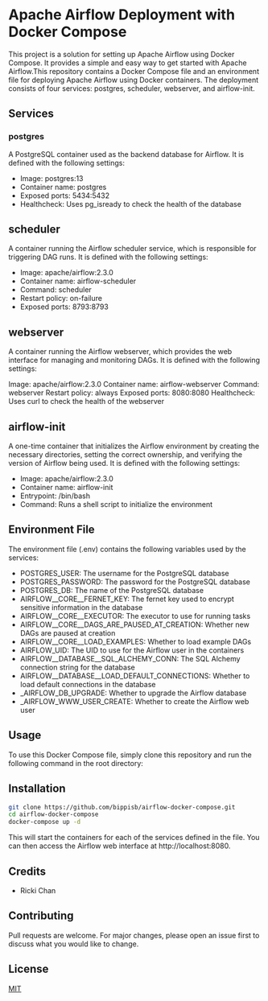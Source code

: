 # Apache Airflow Deployment with Docker Compose
This project is a solution for setting up Apache Airflow using Docker Compose. It provides a simple and easy way to get started with Apache Airflow.This repository contains a Docker Compose file and an environment file for deploying Apache Airflow using Docker containers. The deployment consists of four services: postgres, scheduler, webserver, and airflow-init.

## Services
### postgres
A PostgreSQL container used as the backend database for Airflow. It is defined with the following settings:

- Image: postgres:13
- Container name: postgres
- Exposed ports: 5434:5432
- Healthcheck: Uses pg_isready to check the health of the database
## scheduler
A container running the Airflow scheduler service, which is responsible for triggering DAG runs. It is defined with the following settings:

- Image: apache/airflow:2.3.0
- Container name: airflow-scheduler
- Command: scheduler
- Restart policy: on-failure
- Exposed ports: 8793:8793
## webserver
A container running the Airflow webserver, which provides the web interface for managing and monitoring DAGs. It is defined with the following settings:

Image: apache/airflow:2.3.0
Container name: airflow-webserver
Command: webserver
Restart policy: always
Exposed ports: 8080:8080
Healthcheck: Uses curl to check the health of the webserver
## airflow-init
A one-time container that initializes the Airflow environment by creating the necessary directories, setting the correct ownership, and verifying the version of Airflow being used. It is defined with the following settings:

- Image: apache/airflow:2.3.0
- Container name: airflow-init
- Entrypoint: /bin/bash
- Command: Runs a shell script to initialize the environment
## Environment File
The environment file (.env) contains the following variables used by the services:

- POSTGRES_USER: The username for the PostgreSQL database
- POSTGRES_PASSWORD: The password for the PostgreSQL database
- POSTGRES_DB: The name of the PostgreSQL database
- AIRFLOW__CORE__FERNET_KEY: The fernet key used to encrypt sensitive information in the database
- AIRFLOW__CORE__EXECUTOR: The executor to use for running tasks
- AIRFLOW__CORE__DAGS_ARE_PAUSED_AT_CREATION: Whether new DAGs are paused at creation
- AIRFLOW__CORE__LOAD_EXAMPLES: Whether to load example DAGs
- AIRFLOW_UID: The UID to use for the Airflow user in the containers
- AIRFLOW__DATABASE__SQL_ALCHEMY_CONN: The SQL Alchemy connection string for the database
- AIRFLOW__DATABASE__LOAD_DEFAULT_CONNECTIONS: Whether to load default connections in the database
- _AIRFLOW_DB_UPGRADE: Whether to upgrade the Airflow database
- _AIRFLOW_WWW_USER_CREATE: Whether to create the Airflow web user




## Usage
To use this Docker Compose file, simply clone this repository and run the following command in the root directory:
## Installation


```bash
git clone https://github.com/bippisb/airflow-docker-compose.git
cd airflow-docker-compose
docker-compose up -d
```
This will start the containers for each of the services defined in the file. You can then access the Airflow web interface at http://localhost:8080.
## Credits
- Ricki Chan

## Contributing

Pull requests are welcome. For major changes, please open an issue first
to discuss what you would like to change.

## License

[MIT](https://choosealicense.com/licenses/mit/)
